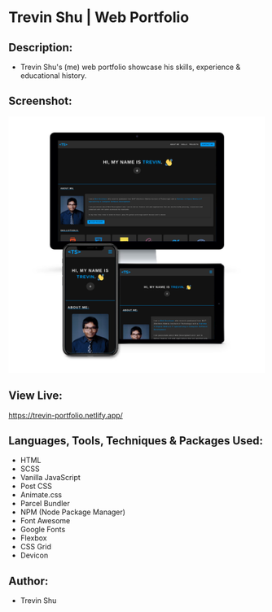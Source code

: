 # Trevin Shu | Web Portfolio

## Description:

- Trevin Shu's (me) web portfolio showcase his skills, experience & educational history.

## Screenshot:

![](src/img/project-screenshot.png?raw=true)

## View Live:

https://trevin-portfolio.netlify.app/

## Languages, Tools, Techniques & Packages Used:

- HTML
- SCSS
- Vanilla JavaScript
- Post CSS
- Animate.css
- Parcel Bundler
- NPM (Node Package Manager)
- Font Awesome
- Google Fonts
- Flexbox
- CSS Grid
- Devicon

## Author:

- Trevin Shu

